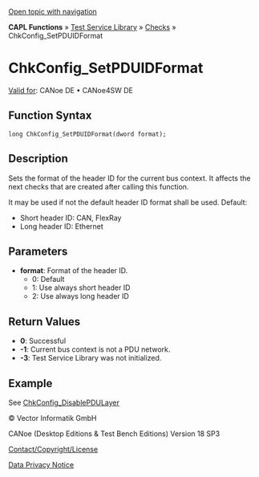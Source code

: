 [Open topic with navigation](../../../../../CANoeDEFamily.htm#Topics/CAPLFunctions/Test/Functions/CAPLfunctionChkConfigSetPDUIDFormat.md)

**CAPL Functions** » [Test Service Library](../CAPLfunctionsTSLOverview.md) » [Checks](../CAPLfunctionsTSLCheckOverview.md) » ChkConfig_SetPDUIDFormat

# ChkConfig_SetPDUIDFormat

[Valid for](../../../Shared/FeatureAvailability.md): CANoe DE • CANoe4SW DE

## Function Syntax

```plaintext
long ChkConfig_SetPDUIDFormat(dword format);
```

## Description

Sets the format of the header ID for the current bus context. It affects the next checks that are created after calling this function.

It may be used if not the default header ID format shall be used. Default:

- Short header ID: CAN, FlexRay
- Long header ID: Ethernet

## Parameters

- **format**: Format of the header ID.
  - 0: Default
  - 1: Use always short header ID
  - 2: Use always long header ID

## Return Values

- **0**: Successful
- **-1**: Current bus context is not a PDU network.
- **-3**: Test Service Library was not initialized.

## Example

See [ChkConfig_DisablePDULayer](CAPLfunctionChkConfigDisablePDULayer.md)

© Vector Informatik GmbH

CANoe (Desktop Editions & Test Bench Editions) Version 18 SP3

[Contact/Copyright/License](../../../Shared/ContactCopyrightLicense.md)

[Data Privacy Notice](https://www.vector.com/int/en/company/get-info/privacy-policy/)
